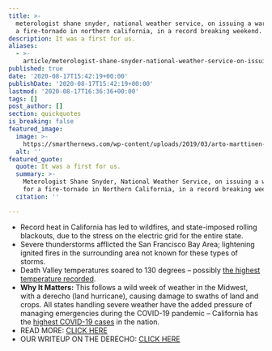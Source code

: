 ```yaml
---
title: >-
  meterologist shane snyder, national weather service, on issuing a warning for
  a fire-tornado in northern california, in a record breaking weekend.
description: It was a first for us.
aliases:
  - >-
    article/meterologist-shane-snyder-national-weather-service-on-issuing-a-warning-for-a-fire-tornado-in-northern-california/
published: true
date: '2020-08-17T15:42:19+00:00'
publishDate: '2020-08-17T15:42:19+00:00'
lastmod: '2020-08-17T16:36:36+00:00'
tags: []
post_author: []
section: quickquotes
is_breaking: false
featured_image:
  image: >-
    https://smarthernews.com/wp-content/uploads/2019/03/arto-marttinen-145984-unsplash-min-scaled.jpg
  alt: ''
featured_quote:
  quote: It was a first for us.
  summary: >-
    Meterologist Shane Snyder, National Weather Service, on issuing a warning
    for a fire-tornado in Northern California, in a record breaking weekend.
  citation: ''

---
```

*   Record heat in California has led to wildfires, and state-imposed rolling blackouts, due to the stress on the electric grid for the entire state.
*   Severe thunderstorms afflicted the San Francisco Bay Area; lightening ignited fires in the surrounding area not known for these types of storms.
*   Death Valley temperatures soared to 130 degrees – possibly [the highest temperature recorded](\"https://weather.com/news/news/2020-08-17-death-valley-130-degrees-sunday\").
*   **Why It Matters:** This follows a wild week of weather in the Midwest, with a derecho (land hurricane), causing damage to swaths of land and crops. All states handling severe weather have the added pressure of managing emergencies during the COVID-19 pandemic – California has the [highest COVID-19 cases](\"https://coronavirus.jhu.edu/region/us/california\") in the nation.
*   READ MORE: [CLICK HERE](\"https://www.latimes.com/california/story/2020-08-17/california-blackouts-feared-extreme-weather\")
*   OUR WRITEUP ON THE DERECHO: [CLICK HERE](\"https://smarthernews.com/article/northern-illinois-university-meteorology-professor-victor-gensini-on-the-destructive-storm-that-slammed-through-the-midwest-on-monday-travelling-from-south-dakota-to-ohio-in-14-hours/\")
